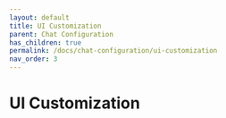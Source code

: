 ```yaml
---
layout: default
title: UI Customization
parent: Chat Configuration
has_children: true
permalink: /docs/chat-configuration/ui-customization
nav_order: 3
---
```


# UI Customization


